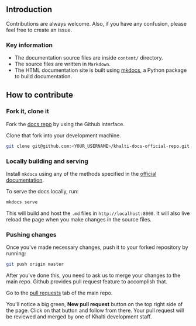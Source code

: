 ## Introduction
Contributions are always welcome. Also, if you have any confusion,
please feel free to create an issue.


### Key information

* The documentation source files are inside `content/` directory.
* The source files are written in `Markdown`.
* The HTML documentation site is built using [mkdocs](http://www.mkdocs.org),
  a Python package to build documentation.


## How to contribute

### Fork it, clone it

Fork the [docs repo](https://github.com/khalti/khalti-docs-official-repo) by using the
Github interface.

Clone that fork into your development machine.

```bash
git clone git@github.com:<YOUR_USERNAME>/khalti-docs-official-repo.git
```

### Locally building and serving

Install `mkdocs` using any of the methods specified in the
[official documentation](http://www.mkdocs.org/#installation).

To serve the docs locally, run:

```bash
mkdocs serve
```

This will build and host the `.md` files in `http://localhost:8000`. It will also
live reload the page when you make changes in the source files.

### Pushing changes

Once you've made necessary changes, push it to your forked repository by running:

```bash
git push origin master
```

After you've done this, you need to ask us to merge your changes to the main repo.
Github provides pull request feature to accomplish that.

Go to the [pull requests](https://github.com/khalti/khalti-docs-official-repo/pulls)
tab of the main repo.

You'll notice a big green, **New pull request** button on the top right side of the
page. Click on that button and follow from there.
Your pull request will be reviewed and merged by one of Khalti development staff.
